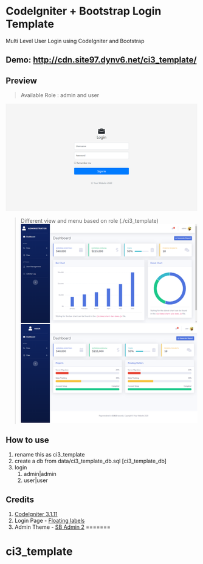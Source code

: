 # CodeIgniter + Bootstrap Login Template
 Multi Level User Login using CodeIgniter and Bootstrap
 ## Demo: http://cdn.site97.dynv6.net/ci3_template/
 
## Preview
> Available Role : admin and user

![Image of Login_Page](https://github.com/carmonamichael1426/ci3_template/blob/main/data/page_login.png)

> Different view and menu based on role (./ci3_template)
![Image of Admin_Page](https://github.com/carmonamichael1426/ci3_template/blob/main/data/page_admin.png)
![Image of User_Page](https://github.com/carmonamichael1426/ci3_template/blob/main/data/page_user.png)

## How to use
1. rename this as ci3_template
2. create a db from data/ci3_template_db.sql [ci3_template_db]
3. login
   1. admin|admin
   2. user|user
   
## Credits
1. [CodeIgniter 3.1.11](https://codeigniter.com/)
2. Login Page - [Floating labels](https://getbootstrap.com/docs/4.5/examples/floating-labels/)
3. Admin Theme - [SB Admin 2](https://startbootstrap.com/themes/sb-admin-2/)
=======
# ci3_template
